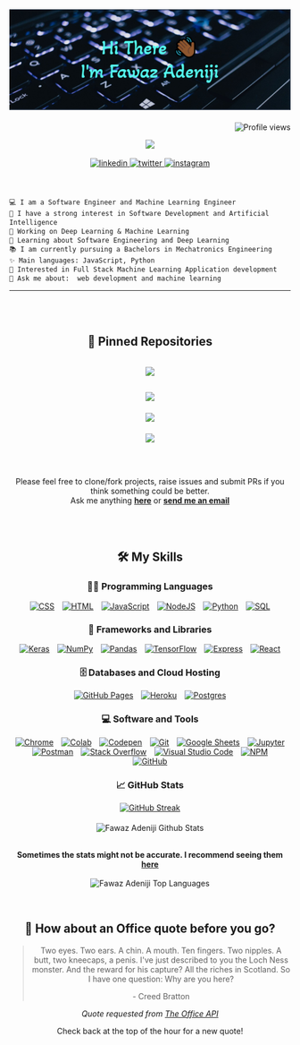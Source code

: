 <div align="center">
  <h2>
    <!-- ~ Hi There, I'm Fawaz Adeniji! 
    <img src="https://media.giphy.com/media/hvRJCLFzcasrR4ia7z/giphy.gif" width="35" /> ~ -->
    <img src="./assests/header.png" alt="~ Hi There, I'm Fawaz Adeniji! ~" />
    
  </h2>
  <div>
    <p align='right'>
      <img src="https://gpvc.arturio.dev/fawazadeniji123" alt="Profile views" /> <a href="https://github.com/fawazadeniji123/fawazadeniji123/"></a> 
    </p>
    <p align="center">
      <a href="https://github.com/fawazadeniji123"><img src="https://readme-typing-svg.herokuapp.com?lines=Software+Engineer;Machine%20Learning%20Engineer;Life%20long%20learner&center=true&width=400&height=50"></a>
    </p>
    <a href="https://linkedin.com/in/fawazadeniji123" target="_blank">
      <img
      src=https://img.shields.io/badge/linkedin-%2300acee.svg?color=405DE6&style=for-the-badge&logo=linkedin&logoColor=white
      alt=linkedin style="margin-bottom: 5px;" />
    </a>
    <a href="https://twitter.com/phar_whaz" target="_blank">
      <img
      src=https://img.shields.io/badge/twitter-%2300acee.svg?color=1DA1F2&style=for-the-badge&logo=twitter&logoColor=white
      alt=twitter style="margin-bottom: 5px;" />
    </a>
    <a href="https://instagram.com/phar_whaz" target="_blank">
      <img
      src=https://img.shields.io/badge/instagram-%ff5851db.svg?color=C13584&style=for-the-badge&logo=instagram&logoColor=white
      alt=instagram style="margin-bottom: 5px;" />
    </a>
  </div>
  <br />
  <br />

<div align="left">

```
💻 I am a Software Engineer and Machine Learning Engineer
📝 I have a strong interest in Software Development and Artificial Intelligence
🔭 Working on Deep Learning & Machine Learning
🌱 Learning about Software Engineering and Deep Learning
📚 I am currently pursuing a Bachelors in Mechatronics Engineering
✨ Main languages: JavaScript, Python
🚩 Interested in Full Stack Machine Learning Application development
💬 Ask me about:  web development and machine learning
```

</div>

<hr />

<br />
<br />
<div>

## 📌 Pinned Repositories

<div style="margin-bottom:5px">
<a href="https://github.com/fawazadeniji123/smart-brain">
  <img align="center" style="margin:1rem 0.5rem" src="https://github-readme-stats.vercel.app/api/pin/?username=fawazadeniji123&repo=smart-brain&theme=onedark" />
</a>
</div>
<div style="margin-bottom:5px">
<a href="https://github.com/fawazadeniji123/smart-brain-api">
<img align="center" style="margin:0.5rem" src="https://github-readme-stats.vercel.app/api/pin/?username=fawazadeniji123&repo=smart-brain-api&theme=onedark" />
</a>
</div>
<div style="margin-bottom:5px">
<a href="https://github.com/fawazadeniji123/Blur-AI">
<img align="center" style="margin:0.5rem" src="https://github-readme-stats.vercel.app/api/pin/?username=fawazadeniji123&repo=Blur-AI&theme=onedark" />
</a>
</div>
<div style="margin-bottom:5px">
<a href="https://github.com/fawazadeniji123/alx-system_engineering-devops">
  <img align="center" style="margin:0.5rem" src="https://github-readme-stats.vercel.app/api/pin/?username=fawazadeniji123&repo=alx-system_engineering-devops&theme=onedark" />
</a>
</div>

</div>

<br />
<br />

Please feel free to clone/fork projects, raise issues and submit PRs if you
think something could be better.<br />
Ask me anything
**[here](https://github.com/fawazadeniji123/fawazadeniji123/issues/new)** or
<a href="mailto:fawazadeniji@gmail.com"><b>send me an email</b></a>

<br />
<br />

</div>

<div align="center">

## 🛠️ My Skills

### 👨‍💻 Programming Languages

  <p>
      <a style="margin:5px" href="#"><img alt="CSS" src="https://img.shields.io/badge/CSS%20-%231572B6.svg?style=for-the-badge&logo=css3&logoColor=white"></a>
      <a style="margin:5px" href="#"><img alt="HTML" src="https://img.shields.io/badge/HTML%20-%23E34F26.svg?style=for-the-badge&logo=html5&logoColor=white"></a>
      <a style="margin:5px" href="#"><img alt="JavaScript" src="https://img.shields.io/badge/JavaScript%20-%23F7DF1E.svg?style=for-the-badge&logo=javascript&logoColor=black"></a>
      <a style="margin:5px" href="#"><img alt="NodeJS" src="https://img.shields.io/badge/Node.js%20-%2343853D.svg?style=for-the-badge&logo=node.js&logoColor=white"></a>
      <a style="margin:5px" href="#"><img alt="Python" src="https://img.shields.io/badge/Python%20-%2314354C.svg?style=for-the-badge&logo=python&logoColor=white"></a>
      <a style="margin:5px" href="#"><img alt="SQL" src="https://img.shields.io/badge/SQL%20-%23025E8C.svg?style=for-the-badge&logo=amazon-dynamodb&logoColor=white"></a>

### 🧰 Frameworks and Libraries

  <p>
      <a href="#" style="margin:5px"><img alt="Keras" src="https://img.shields.io/badge/Keras%20-%23D00000.svg?style=for-the-badge&logo=Keras&logoColor=white"></a>
      <a href="#" style="margin:5px"><img alt="NumPy" src="https://img.shields.io/badge/Numpy%20-%23013243.svg?style=for-the-badge&logo=numpy&logoColor=white"></a>
      <a href="#" style="margin:5px"><img alt="Pandas" src="https://img.shields.io/badge/Pandas%20-%23150458.svg?style=for-the-badge&logo=pandas&logoColor=white"></a>
      <a href="#" style="margin:5px"><img alt="TensorFlow" src="https://img.shields.io/badge/TensorFlow%20-%23FF6F00.svg?style=for-the-badge&logo=TensorFlow&logoColor=white"></a>
      <a href="#" style="margin:5px"><img alt="Express" src="https://img.shields.io/badge/Express%20-%03FC6F45.svg?style=for-the-badge&logo=Express&logoColor=white"></a>
      <a href="#" style="margin:5px"><img alt="React" src="https://img.shields.io/badge/React-20232A?style=for-the-badge&logo=react&logoColor=61DAFB"></a>

  </p>

### 🗄️ Databases and Cloud Hosting

  <p>
      <a href="#" style="margin:5px"><img alt="GitHub Pages" src="https://img.shields.io/badge/GitHub%20Pages-%23327FC7.svg?style=for-the-badge&logo=github&logoColor=white"></a>
      <a href="#" style="margin:5px"><img alt="Heroku" src="https://img.shields.io/badge/Heroku%20-%23430098.svg?style=for-the-badge&logo=heroku&logoColor=white"></a>
      <a href="#" style="margin:5px"><img alt="Postgres" src="https://img.shields.io/badge/postgres-%23316192.svg?style=for-the-badge&logo=postgresql&logoColor=white" /></a>
  </p>

### 💻 Software and Tools

  <p>
      <a href="#" style="margin:5px"><img alt="Chrome" src="https://img.shields.io/badge/Chrome-3DDC84?style=for-the-badge&logo=google-chrome&logoColor=white"></a>
      <a href="#" style="margin:5px"><img alt="Colab" src="https://img.shields.io/badge/Colab-00b56a.svg?style=for-the-badge&logo=google-colab&logoColor=white"></a>
      <a href="#" style="margin:5px"><img alt="Codepen" src="https://img.shields.io/badge/Codepen-000000.svg?style=for-the-badge&logo=codepen&logoColor=white"></a>
      <a href="#" style="margin:5px"><img alt="Git" src="https://img.shields.io/badge/Git%20-%23F05033.svg?style=for-the-badge&logo=git&logoColor=white"></a>
      <a href="#" style="margin:5px"><img alt="Google Sheets" src="https://img.shields.io/badge/Google%20Sheets%20-%2334A853.svg?style=for-the-badge&logo=google%20sheets&logoColor=white"></a>
      <a href="#" style="margin:5px"><img alt="Jupyter" src="https://img.shields.io/badge/Jupyter%20-%23F37626.svg?style=for-the-badge&logo=Jupyter&logoColor=white"></a>
      <a href="#" style="margin:5px"><img alt="Postman" src="https://img.shields.io/badge/Postman-FF6C37?style=for-the-badge&logo=postman&logoColor=white"></a>
      <a href="#" style="margin:5px"><img alt="Stack Overflow" src="https://img.shields.io/badge/-Stack%20Overflow-FE7A16?style=for-the-badge&logo=stack-overflow&logoColor=white"></a>
      <a href="#" style="margin:5px"><img alt="Visual Studio Code" src="https://img.shields.io/badge/Visual%20Studio%20Code-0078d7.svg?style=for-the-badge&logo=visual-studio-code&logoColor=white"></a>
      <a href="#" style="margin:5px"><img alt="NPM" src="https://img.shields.io/badge/NPM-%23000000.svg?style=for-the-badge&logo=npm&logoColor=white" /></a>  
      <a href="#" style="margin:5px"><img alt="GitHub" src="https://img.shields.io/badge/github-%23121011.svg?style=for-the-badge&logo=github&logoColor=white" /></a>
  </p>

### 📈 GitHub Stats

[![GitHub Streak](https://github-readme-streak-stats.herokuapp.com?user=fawazadeniji123&theme=onedark)](https://git.io/streak-stats)
<br />
<br />
<img align="center" src="https://github-readme-stats.vercel.app/api?username=fawazadeniji123&include_all_commits=true&count_private=true&show_icons=true&line_height=30&theme=onedark" alt="Fawaz Adeniji Github Stats">
<br />
<br />

**Sometimes the stats might not be accurate. I recommend seeing them [here](https://github-readme-stats.vercel.app/api?username=fawazadeniji123&include_all_commits=true&count_private=true&show_icons=true&line_height=30&theme=onedark)**
<br />
<br />
<img src="https://github-readme-stats.vercel.app/api/top-langs/?username=fawazadeniji123&exclude_repo=colab&layout=compact&theme=onedark" alt="Fawaz Adeniji Top Languages"/>

</div>
<div align="center">

<br>

## 📣 How about an Office quote before you go?

> Two eyes. Two ears. A chin. A mouth. Ten fingers. Two nipples. A butt, two kneecaps, a penis. I've just described to you the Loch Ness monster. And the reward for his capture? All the riches in Scotland. So I have one question: Why are you here?
>
> <p>- Creed Bratton</p>

_Quote requested from [The Office API](https://www.officeapi.dev/)_

Check back at the top of the hour for a new quote!

</div>
